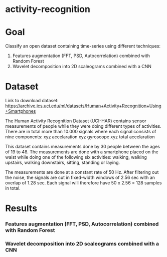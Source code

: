 # activity-recognition

# Goal
Classify an open dataset containing time-series using different techniques:
1. Features augmentation (FFT, PSD, Autocorrelation) combined with Random Forest
2. Wavelet decomposition into 2D scaleograms combined with a CNN

# Dataset 

Link to download dataset: https://archive.ics.uci.edu/ml/datasets/Human+Activity+Recognition+Using+Smartphones

The Human Activity Recognition Dataset (UCI-HAR) contains sensor measurements of people while they were doing different types of activities. There are in total more than 10.000 signals where each signal consists of nine components:
    xyz accelaration
    xyz gyroscope
    xyz total accelaration
    
This dataset contains measurements done by 30 people between the ages of 19 to 48. The measurements are done with a smartphone placed on the waist while doing one of the following six activities:
    walking,
    walking upstairs,
    walking downstairs,
    sitting,
    standing or
    laying.

The measurements are done at a constant rate of 50 Hz. After filtering out the noise, the signals are cut in fixed-width windows of 2.56 sec with an overlap of 1.28 sec. Each signal will therefore have 50 x 2.56 = 128 samples in total.

# Results

### Features augmentation (FFT, PSD, Autocorrelation) combined with Random Forest

### Wavelet decomposition into 2D scaleograms combined with a CNN
